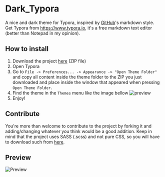 # Dark_Typora
A nice and dark theme for Typora, inspired by [GitHub](http://github.com)'s markdown style.<br>
Get Typora from https://www.typora.io, it's a free markdown text editor (better than Notepad in my opinion).

## How to install
1. Download the project [here](https://github.com/AlexFlipnote/Dark_Typora/archive/master.zip) (ZIP file)
2. Open Typora
3. Go to `File -> Preferences... -> Appearance -> "Open Theme Folder"` and copy all content inside the theme folder to the ZIP you just downloaded and place inside the window that appeared when pressing `Open Theme Folder`.
4. Find the theme in the `Themes` menu like the image bellow
![preview](https://i.alexflipnote.dev/9cry3S7.png)
5. Enjoy!

## Contribute
You're more than welcome to contribute to the project by forking it and adding/changing whatever you think would be a good addition. Keep in mind that the project uses SASS (.scss) and not pure CSS, so you will have to download such from [here](https://sass-lang.com).

## Preview
![Preview](https://i.alexflipnote.dev/4zCLLxu.png)
